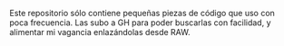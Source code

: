 Este repositorio sólo contiene pequeñas piezas de código que uso con poca frecuencia. Las subo a GH para poder buscarlas con facilidad, y alimentar mi vagancia enlazándolas desde RAW.
